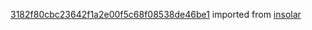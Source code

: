 [3182f80cbc23642f1a2e00f5c68f08538de46be1](https://github.com/insolar/insolar/commit/3182f80cbc23642f1a2e00f5c68f08538de46be1) imported from [insolar](https://github.com/insolar/insolar)

